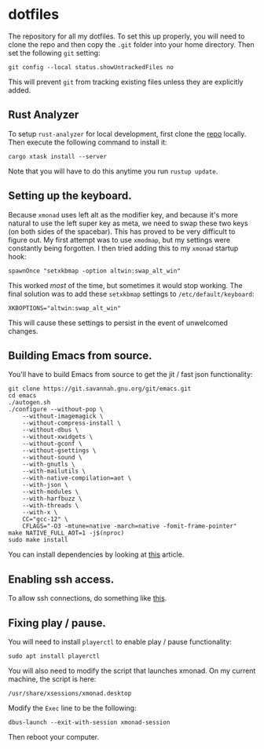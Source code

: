 # dotfiles

The repository for all my dotfiles. To set this up properly, you will need to clone the repo and then copy the `.git` folder into your home directory. Then set the following `git` setting:

`git config --local status.showUntrackedFiles no`

This will prevent `git` from tracking existing files unless they are explicitly added.

## Rust Analyzer

To setup `rust-analyzer` for local development, first clone the [repo](https://github.com/rust-lang/rust-analyzer) locally. Then execute the following command to install it:

`cargo xtask install --server`

Note that you will have to do this anytime you run `rustup update`.

## Setting up the keyboard.

Because `xmonad` uses left alt as the modifier key, and because it's more natural to use the left super key as meta, we need to swap these two keys (on both sides of the spacebar). This has proved to be very difficult to figure out. My first attempt was to use `xmodmap`, but my settings were constantly being forgotten. I then tried adding this to my `xmonad` startup hook:

```
spawnOnce "setxkbmap -option altwin:swap_alt_win"
```

This worked _most_ of the time, but sometimes it would stop working. The final solution was to add these `setxkbmap` settings to `/etc/default/keyboard`:

```
XKBOPTIONS="altwin:swap_alt_win"
```

This will cause these settings to persist in the event of unwelcomed changes.

## Building Emacs from source.

You'll have to build Emacs from source to get the jit / fast json functionality:

```
git clone https://git.savannah.gnu.org/git/emacs.git
cd emacs
./autogen.sh
./configure --without-pop \
    --without-imagemagick \
    --without-compress-install \
    --without-dbus \
    --without-xwidgets \
    --without-gconf \
    --without-gsettings \
    --without-sound \
    --with-gnutls \
    --with-mailutils \
    --with-native-compilation=aot \
    --with-json \
    --with-modules \
    --with-harfbuzz \
    --with-threads \
    --with-x \
    CC="gcc-12" \
    CFLAGS="-O3 -mtune=native -march=native -fomit-frame-pointer"
make NATIVE_FULL_AOT=1 -j$(nproc)
sudo make install
```

You can install dependencies by looking at [this](https://www.masteringemacs.org/article/speed-up-emacs-libjansson-native-elisp-compilation) article.

## Enabling ssh access.

To allow ssh connections, do something like [this](https://linuxhint.com/enable-ssh-server-pop-os/).

## Fixing play / pause.

You will need to install `playerctl` to enable play / pause functionality:

```
sudo apt install playerctl
```

You will also need to modify the script that launches xmonad. On my current machine, the script is here:

`/usr/share/xsessions/xmonad.desktop`

Modify the `Exec` line to be the following:

```
dbus-launch --exit-with-session xmonad-session
```

Then reboot your computer.
